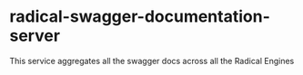 # radical-swagger-documentation-server
This service aggregates all the swagger docs across all the Radical Engines

